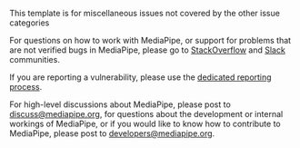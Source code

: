 This template is for miscellaneous issues not covered by the other issue categories

For questions on how to work with MediaPipe, or support for problems that are not verified bugs in MediaPipe, please go to [StackOverflow](https://stackoverflow.com/questions/tagged/mediapipe) and [Slack](https://mediapipe.page.link/joinslack) communities.

If you are reporting a vulnerability, please use the [dedicated reporting process](https://github.com/google/mediapipe/security).

For high-level discussions about MediaPipe, please post to discuss@mediapipe.org, for questions about the development or internal workings of MediaPipe, or if you would like to know how to contribute to MediaPipe, please post to developers@mediapipe.org.

